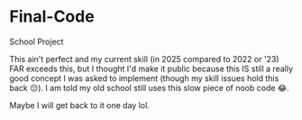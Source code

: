 # Final-Code
School Project

This ain't perfect and my current skill (in 2025 compared to 2022 or '23) FAR exceeds this, but I thought I'd make it public because this IS still a really good concept I was asked to implement (though my skill issues hold this back 😔). I am told my old school still uses this slow piece of noob code 😂.

Maybe I will get back to it one day lol.
